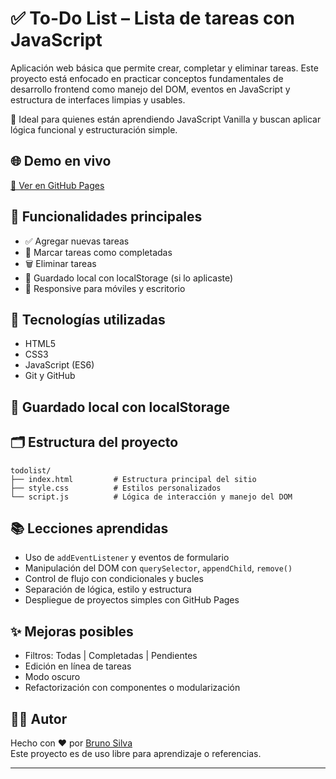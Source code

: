 # ✅ To-Do List – Lista de tareas con JavaScript

Aplicación web básica que permite crear, completar y eliminar tareas. Este proyecto está enfocado en practicar conceptos fundamentales de desarrollo frontend como manejo del DOM, eventos en JavaScript y estructura de interfaces limpias y usables.

📌 Ideal para quienes están aprendiendo JavaScript Vanilla y buscan aplicar lógica funcional y estructuración simple.

## 🌐 Demo en vivo
[🔗 Ver en GitHub Pages](https://brunos1lva.github.io/TODOLIST/)

## 🚀 Funcionalidades principales

- ✅ Agregar nuevas tareas
- 🔁 Marcar tareas como completadas
- 🗑️ Eliminar tareas
- 💾 Guardado local con localStorage (si lo aplicaste)
- 📱 Responsive para móviles y escritorio

## 🧠 Tecnologías utilizadas

- HTML5
- CSS3
- JavaScript (ES6)
- Git y GitHub

## 💾 Guardado local con localStorage

## 🗂️ Estructura del proyecto

```plaintext
todolist/
├── index.html         # Estructura principal del sitio
├── style.css          # Estilos personalizados
└── script.js          # Lógica de interacción y manejo del DOM
```
## 📚 Lecciones aprendidas

- Uso de `addEventListener` y eventos de formulario
- Manipulación del DOM con `querySelector`, `appendChild`, `remove()`
- Control de flujo con condicionales y bucles
- Separación de lógica, estilo y estructura
- Despliegue de proyectos simples con GitHub Pages

## ✨ Mejoras posibles

- Filtros: Todas | Completadas | Pendientes
- Edición en línea de tareas
- Modo oscuro
- Refactorización con componentes o modularización

## 👨‍💻 Autor

Hecho con ❤️ por [Bruno Silva](https://github.com/BrunoS1lva)  
Este proyecto es de uso libre para aprendizaje o referencias.

---

